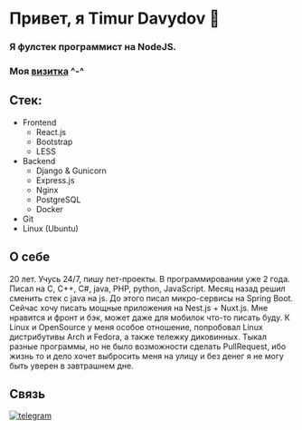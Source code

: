 # Привет, я Timur Davydov 👋

### Я фулстек программист на NodeJS.
### Моя [визитка](https://koichi-hub.github.io/Business_card) ^-^

## Стек:
- Frontend
  - React.js
  - Bootstrap
  - LESS
- Backend
  - Django & Gunicorn
  - Express.js
  - Nginx
  - PostgreSQL
  - Docker
- Git
- Linux (Ubuntu)

## О себе
20 лет. Учусь 24/7, пишу пет-проекты. В программировании уже 2 года. Писал на C, C++, C#, java, PHP, python, JavaScript. Месяц назад решил сменить стек с java на js. До этого писал микро-сервисы на Spring Boot. Сейчас хочу писать мощные приложения на Nest.js + Nuxt.js. Мне нравится и фронт и бэк, может даже для мобилок что-то писать буду. К Linux и OpenSource у меня особое отношение, попробовал Linux дистрибутивы Arch и Fedora, а также тележку диковинных. Тыкал разные программы, но не было возможности сделать PullRequest, ибо жизнь то и дело хочет выбросить меня на улицу и без денег я не могу быть уверен в завтрашнем дне. 

## Связь
[![telegram](https://img.shields.io/badge/-telegram-2c3e50?style=for-the-badge&logo=telegram&logoColor=ecf0f1)](https://t.me/Koichi_hub)
